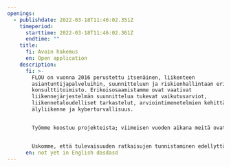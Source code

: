 ```yaml
---
openings:
  - publishdate: 2022-03-18T11:46:02.351Z
    timeperiod:
      starttime: 2022-03-18T11:46:02.361Z
      endtime: ""
    title:
      fi: Avoin hakemus
      en: Open application
    description:
      fi: >-
        FLOU on vuonna 2016 perustettu itsenäinen, liikenteen
        asiantuntijapalveluihin, suunnitteluun ja riskienhallintaan erikoistunut
        konsulttitoimisto. Erikoisosaamistamme ovat vaativat
        liikennejärjestelmän suunnittelua tukevat vaikutusarviot,
        liikennetaloudelliset tarkastelut, arviointimenetelmien kehittäminen,
        älyliikenne ja kyberturvallisuus.


        Työmme koostuu projekteista; viimeisen vuoden aikana meitä ovat työllistäneet muun muassa useat raideliikenteen toimintaympäristön selvitykset, joukkoliikennesuunnitelmat, rahoitustarkastelut, poliittisten toimenpiteiden vaikutusarvioinnit, tiemaksutarkastelut, kaupunkitaloudelliset analyysit ja riskienhallinnan tehtävät.


        Uskomme, että tulevaisuuden ratkaisujen tunnistaminen edellyttää monitieteellistä ja analyyttistä lähestymistapaa, ja haluamme olla mukana tukemassa tietoon perustuvaa päätöksentekoa. Teemme yhteistyötä muun muassa tutkimuslaitosten ja yritysten kanssa.
      en: not yet in English dasdasd
---
```

